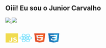 ## Oiii! Eu sou o Junior Carvalho

<p>
<a href="https://github.com/Juniorcarvalho1">
  <img height="180em" src="https://github-readme-stats.vercel.app/api?username=Juniorcarvalho1&show_icons=true&theme=dark" />
  <img height="180em" src="https://github-readme-stats-eight-theta.vercel.app/api/top-langs/?username=Juniorcarvalho1&layout=compact&langs_count=8&theme=dark"/>
</a>
</p>
<div style="display: inline_block"><br>
  <img align="center" alt="Rafa-Js" height="30" width="40" src="https://raw.githubusercontent.com/devicons/devicon/master/icons/javascript/javascript-plain.svg">
  <img align="center" alt="Rafa-React" height="30" width="40" src="https://raw.githubusercontent.com/devicons/devicon/master/icons/react/react-original.svg">
  <img align="center" alt="Rafa-HTML" height="30" width="40" src="https://raw.githubusercontent.com/devicons/devicon/master/icons/html5/html5-original.svg">
  <img align="center" alt="Rafa-CSS" height="30" width="40" src="https://raw.githubusercontent.com/devicons/devicon/master/icons/css3/css3-original.svg">
</div>
